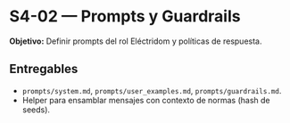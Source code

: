 # S4-02 — Prompts y Guardrails
**Objetivo:** Definir prompts del rol Eléctridom y políticas de respuesta.

## Entregables
- `prompts/system.md`, `prompts/user_examples.md`, `prompts/guardrails.md`.
- Helper para ensamblar mensajes con contexto de normas (hash de seeds).

